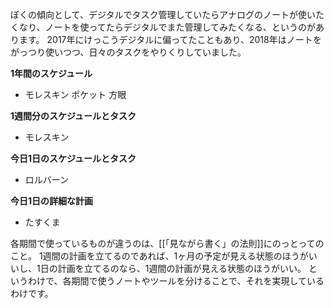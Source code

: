 ぼくの傾向として、デジタルでタスク管理していたらアナログのノートが使いたくなり、ノートを使ってたらデジタルでまた管理してみたくなる、というのがあります。
2017年にけっこうデジタルに偏ってたこともあり、2018年はノートをがっつり使いつつ、日々のタスクをやりくりしていました。

**1年間のスケジュール**
- モレスキン ポケット 方眼

**1週間分のスケジュールとタスク**
- モレスキン

**今日1日のスケジュールとタスク**
- ロルバーン

**今日1日の詳細な計画**
- たすくま

各期間で使っているものが違うのは、[[「見ながら書く」の法則]]にのっとってのこと。
1週間の計画を立てるのであれば、1ヶ月の予定が見える状態のほうがいいし、1日の計画を立てるのなら、1週間の計画が見える状態のほうがいい。
というわけで、各期間で使うノートやツールを分けることで、それを実現しているわけです。